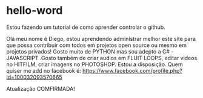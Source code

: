 # hello-word
Estou fazendo um tutorial de como aprender controlar o github.


Olá meu nome é  Diego, estou aprendendo administrar melhor este site para que possa contribuir com todos em projetos open source ou mesmo em projetos privados! Gosto muito de PYTHON mas sou adepto a C# - JAVASCRIPT .Gosto também de criar audios em FLUIT LOOPS, editar videos no HITFILM, criar imagens no PHOTOSHOP. Estou a disposição. Quem quiser me add no facebook é: https://www.facebook.com/profile.php?id=100032093570665

Atualização COMFIRMADA!
